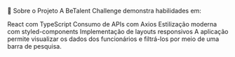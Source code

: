 📖 Sobre o Projeto
A BeTalent Challenge demonstra habilidades em:

React com TypeScript
Consumo de APIs com Axios
Estilização moderna com styled-components
Implementação de layouts responsivos
A aplicação permite visualizar os dados dos funcionários e filtrá-los por meio de uma barra de pesquisa.
